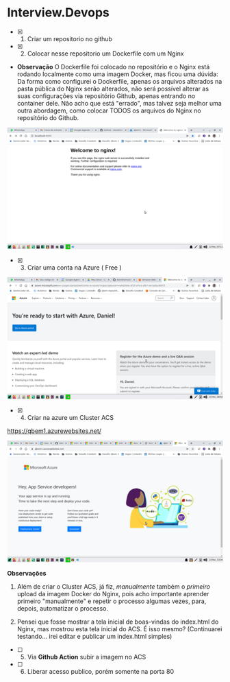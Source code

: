 # Interview.Devops

- [x] 1. Criar um repositorio no github

- [x] 2. Colocar nesse repositorio um Dockerfile com um Nginx

- **Observação**
O Dockerfile foi colocado no repositório e o Nginx está rodando localmente como uma imagem Docker, mas ficou uma dúvida:
Da forma como configurei o Dockerfile, apenas os arquivos alterados na pasta pública do Nginx serão alterados, não será possível alterar as suas configurações via repositório Github, apenas entrando no container dele. Não acho que está "errado", mas talvez seja melhor uma outra abordagem, como colocar TODOS os arquivos do Nginx no repositório do Github.

![Conta Azure grátis criada](images/Nginx-recem-instalado-com-index-padrao.png)


- [x] 3. Criar uma conta na Azure ( Free )

![Conta Azure grátis criada](images/criei-a-conta-gratuita-no-azure.png)


- [x] 4. Criar na azure um Cluster ACS

https://qbem1.azurewebsites.net/

![Cluster ACS rodando o Nginx](images/qbem1-app-service-is-up-and-running.png)

**Observações**
1. Além de criar o Cluster ACS, já fiz, _manualmente_ também o _primeiro_ upload da imagem Docker do Nginx, pois acho importante aprender primeiro "manualmente" e repetir o processo algumas vezes, para, depois, automatizar o processo.

2. Pensei que fosse mostrar a tela inicial de boas-vindas do index.html do Nginx, mas mostrou esta tela inicial do ACS. 
É isso mesmo? (Continuarei testando... irei editar e publicar um index.html simples)


- [ ] 5. Via **Github Action** subir a imagem no ACS

- [ ] 6. Liberar acesso publico, porém somente na porta 80
